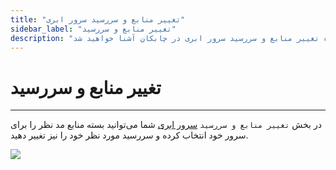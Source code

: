 ```yaml
---
title: "تغییر منابع و سررسید سرور ابری"
sidebar_label: "تغییر منابع و سررسید"
description: "در این بخش با نحوه تغییر منابع و سررسید سرور ابری در چابکان آشنا خواهید شد"
---
```


# تغییر منابع و سررسید
---

در بخش `تغییر منابع و سررسید` [سرور ابری](https://chabokan.net/products/cloudserver/) شما می‌توانید بسته منابع مد نظر را برای سرور خود انتخاب کرده و سررسید مورد نظر خود را نیز تغییر دهید.

![](https://s1.chabokan.net/docs/images/cloud-server-resize.png)



